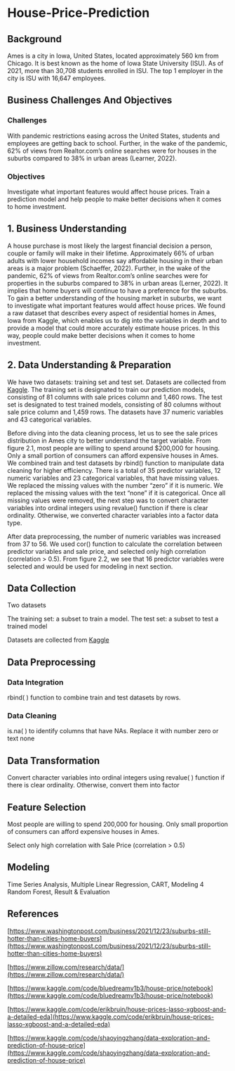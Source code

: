 # House-Price-Prediction

## Background

Ames is a city in Iowa, United States, located approximately 560 km from Chicago.
It is best known as the home of Iowa State University (ISU).
As of 2021, more than 30,708 students enrolled in ISU.
The top 1 employer in the city is ISU with 16,647 employees.

## Business Challenges And Objectives 

### Challenges

With pandemic restrictions easing across the United States, students and employees are getting back to school. 
Further, in the wake of the pandemic, 62% of views from Realtor.com’s online searches were for houses in the suburbs compared to 38% in urban areas (Learner, 2022).

### Objectives

Investigate what important features would affect house prices.
Train a prediction model and help people to make better decisions when it comes to home investment. 

## 1. Business Understanding
A house purchase is most likely the largest financial decision a person, couple or family will make in their lifetime. Approximately 66% of urban adults with lower household incomes say affordable housing in their urban areas is a major problem (Schaeffer, 2022).  Further, in the wake of the pandemic, 62% of views from Realtor.com’s online searches were for properties in the suburbs compared to 38% in urban areas (Lerner, 2022). It implies that home buyers will continue to have a preference for the suburbs. To gain a better understanding of the housing market in suburbs, we want to investigate what important features would affect house prices.
We found a raw dataset that describes every aspect of residential homes in Ames, Iowa from Kaggle, which enables us to dig into the variables in depth and to provide a model that could more accurately estimate house prices. In this way, people could make better decisions when it comes to home investment. 

## 2. Data Understanding & Preparation 
We have two datasets: training set and test set. Datasets are collected from [Kaggle](https://www.kaggle.com/competitions/house-prices-advanced-regression-techniques/overview/description). The training set is designated to train our prediction models, consisting of 81 columns with sale prices column and 1,460 rows. The test set is designated to test trained models, consisting of 80 columns without sale price column and 1,459 rows. The datasets have 37 numeric variables and 43 categorical variables. 

Before diving into the data cleaning process, let us to see the sale prices distribution in Ames city to better understand the target variable. From figure 2.1, most people are willing to spend around $200,000 for housing. Only a small portion of consumers can afford expensive houses in Ames. 
We combined train and test datasets by rbind() function to manipulate data cleaning for higher efficiency. There is a total of 35 predictor variables, 12 numeric variables and 23 categorical variables, that have missing values. We replaced the missing values with the number “zero” if it is numeric. We replaced the missing values with the text “none” if it is categorical. Once all missing values were removed, the next step was to convert character variables into ordinal integers using revalue() function if there is clear ordinality. Otherwise, we converted character variables into a factor data type.

After data preprocessing, the number of numeric variables was increased from 37 to 56. We used cor() function to calculate the correlation between predictor variables and sale price, and selected only high correlation (correlation > 0.5). From figure 2.2, we see that 16 predictor variables were selected and would be used for modeling in next section.

## Data Collection

Two datasets

The training set: a subset to train a model. The test set: a subset to test a trained model 

Datasets are collected from [Kaggle](https://www.kaggle.com/competitions/house-prices-advanced-regression-techniques/overview/description)

## Data Preprocessing

### Data Integration

rbind( ) function to combine train and test datasets by rows.

### Data Cleaning

is.na( ) to identify columns that have NAs. Replace it with number zero or text none

## Data Transformation

Convert character variables into ordinal integers  using revalue( ) function if there is clear ordinality. Otherwise, convert them into factor

## Feature Selection

Most people are willing to spend 200,000 for housing. Only small proportion of consumers can afford expensive houses in Ames. 

Select only high correlation with Sale Price (correlation > 0.5) 

## Modeling
Time Series Analysis, Multiple Linear Regression, CART, Modeling 4 Random Forest, Result & Evaluation

## References

[https://www.washingtonpost.com/business/2021/12/23/suburbs-still-hotter-than-cities-home-buyers](https://www.washingtonpost.com/business/2021/12/23/suburbs-still-hotter-than-cities-home-buyers)

[https://www.zillow.com/research/data/](https://www.zillow.com/research/data/)

[https://www.kaggle.com/code/bluedreamv1b3/house-price/notebook](https://www.kaggle.com/code/bluedreamv1b3/house-price/notebook)

[https://www.kaggle.com/code/erikbruin/house-prices-lasso-xgboost-and-a-detailed-eda](https://www.kaggle.com/code/erikbruin/house-prices-lasso-xgboost-and-a-detailed-eda)

[https://www.kaggle.com/code/shaoyingzhang/data-exploration-and-prediction-of-house-price](https://www.kaggle.com/code/shaoyingzhang/data-exploration-and-prediction-of-house-price)















